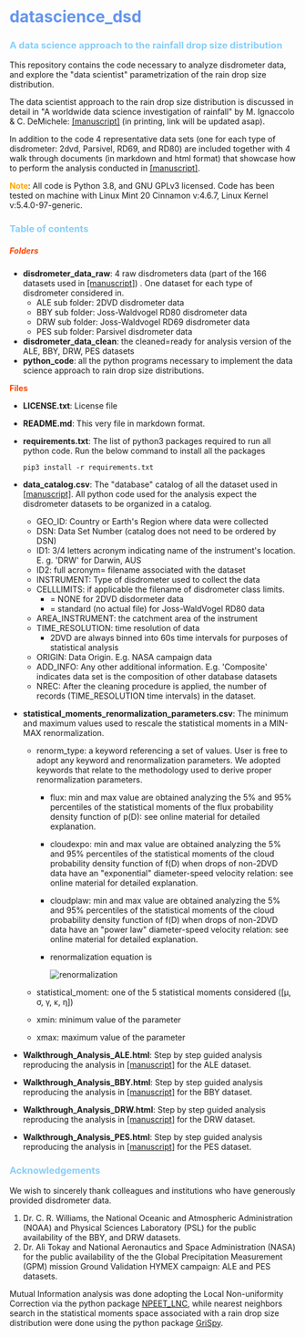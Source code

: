 # <font color=6495ED>datascience_dsd</font>
### <font color=87CEFA>__A data science approach to the rainfall drop size distribution__</font>

This repository contains the code necessary to analyze disdrometer data, and explore the "data scientist" parametrization of the rain drop size distribution. 

The data scientist approach to the rain drop size distribution is discussed in detail in "A worldwide data science investigation of rainfall" by M. Ignaccolo & C. DeMichele: [[manuscript]](https:\\duckduckgo.com) (in printing, link will be updated asap).

In addition to the code 4 representative data sets (one for each type of disdrometer: 2dvd, Parsivel, RD69, and RD80) are included together with 4 walk through documents (in markdown and html format) that showcase how to perform the analysis  conducted in [[manuscript]](https:\\duckduckgo.com).

<font color=FFA500>__Note__</font>: All code is Python 3.8, and GNU GPLv3 licensed. Code has been tested on machine with Linux Mint 20 Cinnamon v:4.6.7, Linux Kernel v:5.4.0-97-generic.



### <font color=87CEFA>__Table of contents__</font>

##### <font color=FF4500>Folders</font>

- __disdrometer_data_raw__: 4 raw disdrometers data (part of the 166 datasets used in [[manuscript]](https:\\duckduckgo.com)) . One dataset for each type of disdrometer considered in.
  - ALE sub folder: 2DVD disdrometer data
  - BBY sub folder: Joss-Waldvogel RD80  disdrometer data
  - DRW sub folder: Joss-Waldvogel RD69  disdrometer data
  - PES sub folder: Parsivel disdrometer data 
- __disdrometer_data_clean__:  the cleaned=ready for analysis version of the ALE, BBY, DRW, PES datasets
- __python_code__: all the python programs necessary to implement the data science approach to rain drop size distributions.

<font color=FF4500>__Files__</font>

- __LICENSE.txt__: License file

- __README.md__: This very file in markdown format.

- __requirements.txt__: The list of python3 packages required to run all python code. Run the below command to install all the packages

  ```shell
  pip3 install -r requirements.txt
  ```

- __data_catalog.csv__: The "database" catalog of all the dataset used in [[manuscript]](https:\\duckduckgo.com). All python code used for the analysis expect the disdrometer datasets to be organized in a catalog. 

  - GEO_ID: Country or Earth's Region where data were collected 
  - DSN: Data Set Number (catalog does not need to be ordered by DSN)
  - ID1: 3/4 letters acronym indicating name of the instrument's location. E. g. 'DRW'  for Darwin, AUS
  - ID2: full acronym= filename associated with the dataset
  - INSTRUMENT: Type of disdrometer used to collect the data
  - CELLLIMITS: if applicable the filename of disdrometer class limits. 
    - = NONE for 2DVD disdormeter data
    - = standard (no actual file) for Joss-WaldVogel RD80 data 
  - AREA_INSTRUMENT: the catchment area of the instrument
  - TIME_RESOLUTION: time resolution of data
    - 2DVD are always binned into 60s time intervals for purposes of statistical analysis 
  - ORIGIN: Data Origin. E.g. NASA campaign data
  - ADD_INFO: Any other additional information. E.g. 'Composite' indicates data set is the composition of other database datasets 
  - NREC: After the cleaning procedure is applied, the number of records (TIME_RESOLUTION time intervals) in the dataset. 

- __statistical_moments_renormalization_parameters.csv__: The minimum and maximum values used to rescale the statistical moments in a MIN-MAX renormalization.

  - renorm_type: a keyword referencing a set of values. User is free to adopt any keyword and renormalization parameters. We adopted keywords that relate to the methodology used to derive proper renormalization parameters. 

    - flux: min and max value are obtained analyzing the 5% and 95% percentiles of the statistical moments of the flux probability density function of  p(D): see online material for detailed explanation.

    - cloudexpo: min and max value are obtained analyzing the 5% and 95% percentiles of the statistical moments of the cloud probability density function of  f(D) when drops of non-2DVD data have an "exponential" diameter-speed velocity relation: see online material for detailed explanation.

    - cloudplaw: min and max value are obtained analyzing the 5% and 95% percentiles of the statistical moments of the cloud probability density function of  f(D) when drops of non-2DVD data have an "power law" diameter-speed velocity relation: see online material for detailed explanation. 

    - renormalization equation is 

      <img src="https://latex.codecogs.com/svg.latex?x \rightarrow x_{r}=\frac{x-x_{min}}{x_{max}-x_{min}}" title="renormalization" />

  - statistical_moment: one of the 5 statistical moments considered ([&mu;, &sigma;, &gamma;, &kappa;, &eta;])

  - xmin: minimum value of the parameter

  - xmax: maximum value of the parameter

- __Walkthrough_Analysis_ALE.html__: Step by step guided analysis reproducing the analysis in [[manuscript]](https:\\duckduckgo.com) for the ALE dataset. 

- __Walkthrough_Analysis_BBY.html__: Step by step guided analysis reproducing the analysis in [[manuscript]](https:\\duckduckgo.com) for the BBY dataset.

- __Walkthrough_Analysis_DRW.html__: Step by step guided analysis reproducing the analysis in [[manuscript]](https:\\duckduckgo.com) for the DRW dataset.

- __Walkthrough_Analysis_PES.html__: Step by step guided analysis reproducing the analysis in [[manuscript]](https:\\duckduckgo.com) for the PES dataset.



### <font color=87CEFA>__Acknowledgements__</font>

We wish to sincerely thank colleagues and institutions who have generously provided disdrometer data.

1. Dr. C. R. Williams, the National Oceanic and Atmospheric Administration (NOAA) and Physical Sciences Laboratory (PSL) for the public availability of the BBY, and DRW datasets.
2. Dr. Ali Tokay and National Aeronautics and Space Administration (NASA) for the public availability of the the  Global Precipitation Measurement (GPM) mission Ground Validation HYMEX campaign: ALE and PES datasets.

Mutual Information analysis was done adopting the Local Non-uniformity Correction via the python package [NPEET\_LNC](https://github.com/BiuBiuBiLL/NPEET_LNC), while nearest neighbors search in the statistical moments space associated with a rain drop size distribution were done using the python package [GriSpy](https://grispy.readthedocs.io/en/latest/).

